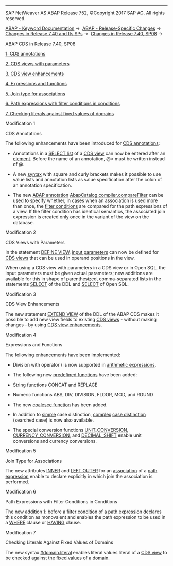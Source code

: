   

* * *

SAP NetWeaver AS ABAP Release 752, ©Copyright 2017 SAP AG. All rights reserved.

[ABAP - Keyword Documentation](javascript:call_link\('abenabap.htm'\)) →  [ABAP - Release-Specific Changes](javascript:call_link\('abennews.htm'\)) →  [Changes in Release 7.40 and Its SPs](javascript:call_link\('abennews-740.htm'\)) →  [Changes in Release 7.40, SP08](javascript:call_link\('abennews-740_sp08.htm'\)) → 

ABAP CDS in Release 7.40, SP08

[1\. CDS annotations](#!ABAP_MODIFICATION_1@1@)

[2\. CDS views with parameters](#!ABAP_MODIFICATION_2@2@)

[3\. CDS view enhancements](#!ABAP_MODIFICATION_3@3@)

[4\. Expressions and functions](#!ABAP_MODIFICATION_4@4@)

[5\. Join type for associations](#!ABAP_MODIFICATION_5@5@)

[6\. Path expressions with filter conditions in conditions](#!ABAP_MODIFICATION_6@6@)

[7\. Checking literals against fixed values of domains](#!ABAP_MODIFICATION_7@7@)

Modification 1

CDS Annotations

The following enhancements have been introduced for [CDS annotations](javascript:call_link\('abencds_annotations.htm'\)):

-   Annotations in a [SELECT list](javascript:call_link\('abencds_f1_select_list.htm'\)) of a [CDS view](javascript:call_link\('abencds_view_glosry.htm'\) "Glossary Entry") can now be entered after an [element](javascript:call_link\('abencds_f1_select_list_entry.htm'\)). Before the name of an annotation, @< must be written instead of @.
    
-   A new [syntax](javascript:call_link\('abencds_annotations.htm'\)) with square and curly brackets makes it possible to use value lists and annotation lists as value specification after the colon of an annotation specification.
    
-   The new [ABAP annotation](javascript:call_link\('abencore_annotation_glosry.htm'\) "Glossary Entry") [AbapCatalog.compiler.compareFilter](javascript:call_link\('abencds_f1_view_entity_annotations.htm'\)) can be used to specify whether, in cases when an association is used more than once, the [filter conditions](javascript:call_link\('abencds_path_expression_attr.htm'\)) are compared for the path expressions of a view. If the filter condition has identical semantics, the associated join expression is created only once in the variant of the view on the database.
    

Modification 2

CDS Views with Parameters

In the statement [DEFINE VIEW](javascript:call_link\('abencds_f1_define_view.htm'\)), [input parameters](javascript:call_link\('abencds_f1_parameter_list.htm'\)) can now be defined for [CDS views](javascript:call_link\('abencds_view_glosry.htm'\) "Glossary Entry") that can be used in operand positions in the view.

When using a CDS view with parameters in a CDS view or in Open SQL, the input parameters must be given actual parameters; new additions are available for this in shape of parenthesized, comma-separated lists in the statements [SELECT](javascript:call_link\('abencds_f1_select_parameters.htm'\)) of the DDL and [SELECT](javascript:call_link\('abapselect_data_source.htm'\)) of Open SQL.

Modification 3

CDS View Enhancements

The new statement [EXTEND VIEW](javascript:call_link\('abencds_f1_extend_view.htm'\)) of the DDL of the ABAP CDS makes it possible to add new view fields to existing [CDS views](javascript:call_link\('abencds_view_glosry.htm'\) "Glossary Entry") - without making changes - by using [CDS view enhancements](javascript:call_link\('abencds_view_extend_glosry.htm'\) "Glossary Entry").

Modification 4

Expressions and Functions

The following enhancements have been implemented:

-   Division with operator / is now supported in [arithmetic expressions](javascript:call_link\('abencds_f1_arithmetic_expression.htm'\)).
    
-   The following new [predefined functions](javascript:call_link\('abencds_f1_sql_functions.htm'\)) have been added:
    

-   String functions CONCAT and REPLACE

-   Numeric functions ABS, DIV, DIVISION, FLOOR, MOD, and ROUND

-   The new [coalesce function](javascript:call_link\('abencds_f1_coalesce_expression.htm'\)) has been added.
    
-   In addition to [simple](javascript:call_link\('abencds_f1_simple_case_expression.htm'\)) case distinction, [complex](javascript:call_link\('abencds_f1_searched_case_expr.htm'\)) [case distinction](javascript:call_link\('abencds_f1_case_expression.htm'\)) (searched case) is now also available.
    
-   The special conversion functions [UNIT\_CONVERSION](javascript:call_link\('abencds_f1_conversion_functions.htm'\)), [CURRENCY\_CONVERSION](javascript:call_link\('abencds_f1_conversion_functions.htm'\)), and [DECIMAL\_SHIFT](javascript:call_link\('abencds_f1_conversion_functions.htm'\)) enable unit conversions and currency conversions.
    

Modification 5

Join Type for Associations

The new attributes [INNER](javascript:call_link\('abencds_path_expression_attr.htm'\)) and [LEFT OUTER](javascript:call_link\('abencds_path_expression_attr.htm'\)) for an [association](javascript:call_link\('abencds_f1_association.htm'\)) of a [path expression](javascript:call_link\('abencds_f1_path_expression.htm'\)) enable to declare explicitly in which join the association is performed.

Modification 6

Path Expressions with Filter Conditions in Conditions

The new addition [1:](javascript:call_link\('abencds_path_expression_attr.htm'\)) before a [filter condition](javascript:call_link\('abencds_path_expression_attr.htm'\)) of a [path expression](javascript:call_link\('abencds_f1_path_expression.htm'\)) declares this condition as monovalent and enables the path expression to be used in a [WHERE](javascript:call_link\('abencds_f1_where_clause.htm'\)) clause or [HAVING](javascript:call_link\('abencds_f1_having_clause.htm'\)) clause.

Modification 7

Checking Literals Against Fixed Values of Domains

The new syntax [#domain.literal](javascript:call_link\('abencds_f1_literal.htm'\)) enables literal values literal of a [CDS view](javascript:call_link\('abencds_view_glosry.htm'\) "Glossary Entry") to be checked against the [fixed values](javascript:call_link\('abenfixed_value_glosry.htm'\) "Glossary Entry") of a [domain](javascript:call_link\('abendomain_glosry.htm'\) "Glossary Entry").